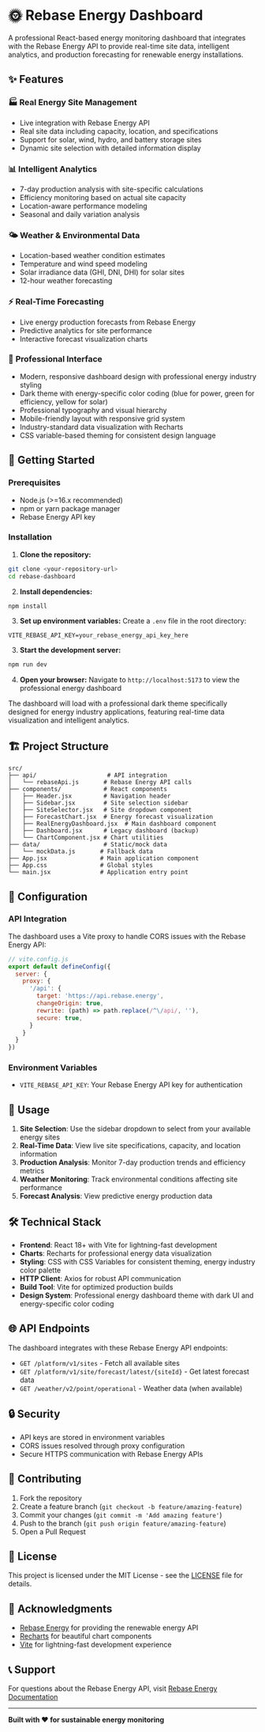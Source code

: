 # 🌞 Rebase Energy Dashboard

A professional React-based energy monitoring dashboard that integrates with the Rebase Energy API to provide real-time site data, intelligent analytics, and production forecasting for renewable energy installations.

## ✨ Features

### 🏭 **Real Energy Site Management**
- Live integration with Rebase Energy API
- Real site data including capacity, location, and specifications
- Support for solar, wind, hydro, and battery storage sites
- Dynamic site selection with detailed information display

### 📊 **Intelligent Analytics**
- 7-day production analysis with site-specific calculations
- Efficiency monitoring based on actual site capacity
- Location-aware performance modeling
- Seasonal and daily variation analysis

### 🌤️ **Weather & Environmental Data**
- Location-based weather condition estimates
- Temperature and wind speed modeling
- Solar irradiance data (GHI, DNI, DHI) for solar sites
- 12-hour weather forecasting

### ⚡ **Real-Time Forecasting**
- Live energy production forecasts from Rebase Energy
- Predictive analytics for site performance
- Interactive forecast visualization charts

### 🎨 **Professional Interface**
- Modern, responsive dashboard design with professional energy industry styling
- Dark theme with energy-specific color coding (blue for power, green for efficiency, yellow for solar)
- Professional typography and visual hierarchy
- Mobile-friendly layout with responsive grid system
- Industry-standard data visualization with Recharts
- CSS variable-based theming for consistent design language

## 🚀 Getting Started

### Prerequisites
- Node.js (>=16.x recommended)
- npm or yarn package manager
- Rebase Energy API key

### Installation

1. **Clone the repository:**
```bash
git clone <your-repository-url>
cd rebase-dashboard
```

2. **Install dependencies:**
```bash
npm install
```

3. **Set up environment variables:**
Create a `.env` file in the root directory:
```env
VITE_REBASE_API_KEY=your_rebase_energy_api_key_here
```

3. **Start the development server:**
```bash
npm run dev
```

4. **Open your browser:**
Navigate to `http://localhost:5173` to view the professional energy dashboard

The dashboard will load with a professional dark theme specifically designed for energy industry applications, featuring real-time data visualization and intelligent analytics.

## 🏗️ Project Structure

```
src/
├── api/                    # API integration
│   └── rebaseApi.js       # Rebase Energy API calls
├── components/            # React components
│   ├── Header.jsx         # Navigation header
│   ├── Sidebar.jsx        # Site selection sidebar
│   ├── SiteSelector.jsx   # Site dropdown component
│   ├── ForecastChart.jsx  # Energy forecast visualization
│   ├── RealEnergyDashboard.jsx  # Main dashboard component
│   ├── Dashboard.jsx      # Legacy dashboard (backup)
│   └── ChartComponent.jsx # Chart utilities
├── data/                  # Static/mock data
│   └── mockData.js       # Fallback data
├── App.jsx               # Main application component
├── App.css               # Global styles
└── main.jsx              # Application entry point
```

## 🔧 Configuration

### API Integration
The dashboard uses a Vite proxy to handle CORS issues with the Rebase Energy API:

```javascript
// vite.config.js
export default defineConfig({
  server: {
    proxy: {
      '/api': {
        target: 'https://api.rebase.energy',
        changeOrigin: true,
        rewrite: (path) => path.replace(/^\/api/, ''),
        secure: true,
      }
    }
  }
})
```

### Environment Variables
- `VITE_REBASE_API_KEY`: Your Rebase Energy API key for authentication

## 📱 Usage

1. **Site Selection**: Use the sidebar dropdown to select from your available energy sites
2. **Real-Time Data**: View live site specifications, capacity, and location information
3. **Production Analysis**: Monitor 7-day production trends and efficiency metrics
4. **Weather Monitoring**: Track environmental conditions affecting site performance
5. **Forecast Analysis**: View predictive energy production data

## 🛠️ Technical Stack

- **Frontend**: React 18+ with Vite for lightning-fast development
- **Charts**: Recharts for professional energy data visualization
- **Styling**: CSS with CSS Variables for consistent theming, energy industry color palette
- **HTTP Client**: Axios for robust API communication
- **Build Tool**: Vite for optimized production builds
- **Design System**: Professional energy dashboard theme with dark UI and energy-specific color coding

## 🌐 API Endpoints

The dashboard integrates with these Rebase Energy API endpoints:

- `GET /platform/v1/sites` - Fetch all available sites
- `GET /platform/v1/site/forecast/latest/{siteId}` - Get latest forecast data
- `GET /weather/v2/point/operational` - Weather data (when available)

## 🔒 Security

- API keys are stored in environment variables
- CORS issues resolved through proxy configuration
- Secure HTTPS communication with Rebase Energy APIs

## 🤝 Contributing

1. Fork the repository
2. Create a feature branch (`git checkout -b feature/amazing-feature`)
3. Commit your changes (`git commit -m 'Add amazing feature'`)
4. Push to the branch (`git push origin feature/amazing-feature`)
5. Open a Pull Request

## 📄 License

This project is licensed under the MIT License - see the [LICENSE](LICENSE) file for details.

## 🙏 Acknowledgments

- [Rebase Energy](https://rebase.energy/) for providing the renewable energy API
- [Recharts](https://recharts.org/) for beautiful chart components
- [Vite](https://vitejs.dev/) for lightning-fast development experience

## 📞 Support

For questions about the Rebase Energy API, visit [Rebase Energy Documentation](https://docs.rebase.energy/)

---

**Built with ❤️ for sustainable energy monitoring**
